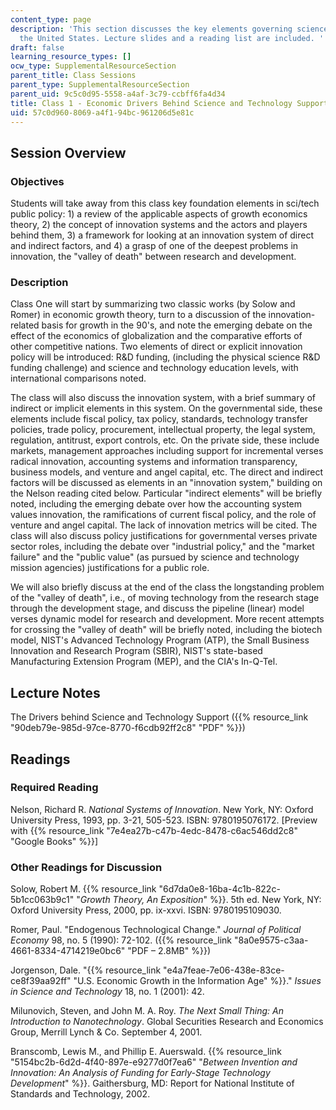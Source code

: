 ```yaml
---
content_type: page
description: 'This section discusses the key elements governing science policy in
  the United States. Lecture slides and a reading list are included. '
draft: false
learning_resource_types: []
ocw_type: SupplementalResourceSection
parent_title: Class Sessions
parent_type: SupplementalResourceSection
parent_uid: 9c5c0d95-5558-a4af-3c79-ccbff6fa4d34
title: Class 1 - Economic Drivers Behind Science and Technology Support
uid: 57c0d960-8069-a4f1-94bc-961206d5e81c
---
```

## Session Overview

### Objectives

Students will take away from this class key foundation elements in sci/tech public policy: 1) a review of the applicable aspects of growth economics theory, 2) the concept of innovation systems and the actors and players behind them, 3) a framework for looking at an innovation system of direct and indirect factors, and 4) a grasp of one of the deepest problems in innovation, the "valley of death" between research and development.

### Description

Class One will start by summarizing two classic works (by Solow and Romer) in economic growth theory, turn to a discussion of the innovation-related basis for growth in the 90's, and note the emerging debate on the effect of the economics of globalization and the comparative efforts of other competitive nations. Two elements of direct or explicit innovation policy will be introduced: R&D funding, (including the physical science R&D funding challenge) and science and technology education levels, with international comparisons noted.

The class will also discuss the innovation system, with a brief summary of indirect or implicit elements in this system. On the governmental side, these elements include fiscal policy, tax policy, standards, technology transfer policies, trade policy, procurement, intellectual property, the legal system, regulation, antitrust, export controls, etc. On the private side, these include markets, management approaches including support for incremental verses radical innovation, accounting systems and information transparency, business models, and venture and angel capital, etc. The direct and indirect factors will be discussed as elements in an "innovation system," building on the Nelson reading cited below. Particular "indirect elements" will be briefly noted, including the emerging debate over how the accounting system values innovation, the ramifications of current fiscal policy, and the role of venture and angel capital. The lack of innovation metrics will be cited. The class will also discuss policy justifications for governmental verses private sector roles, including the debate over "industrial policy," and the "market failure" and the "public value" (as pursued by science and technology mission agencies) justifications for a public role.

We will also briefly discuss at the end of the class the longstanding problem of the "valley of death", i.e., of moving technology from the research stage through the development stage, and discuss the pipeline (linear) model verses dynamic model for research and development. More recent attempts for crossing the "valley of death" will be briefly noted, including the biotech model, NIST's Advanced Technology Program (ATP), the Small Business Innovation and Research Program (SBIR), NIST's state-based Manufacturing Extension Program (MEP), and the CIA's In-Q-Tel.

## Lecture Notes

The Drivers behind Science and Technology Support ({{% resource_link "90deb79e-985d-97ce-8770-f6cdb92ff2c8" "PDF" %}})

## Readings

### Required Reading

Nelson, Richard R. *National Systems of Innovation*. New York, NY: Oxford University Press, 1993, pp. 3-21, 505-523. ISBN: 9780195076172. \[Preview with {{% resource_link "7e4ea27b-c47b-4edc-8478-c6ac546dd2c8" "Google Books" %}}\]

### Other Readings for Discussion

Solow, Robert M. {{% resource_link "6d7da0e8-16ba-4c1b-822c-5b1cc063b9c1" "*Growth Theory, An Exposition*" %}}. 5th ed. New York, NY: Oxford University Press, 2000, pp. ix-xxvi. ISBN: 9780195109030.

Romer, Paul. "Endogenous Technological Change." *Journal of Political Economy* 98, no. 5 (1990): 72-102. ({{% resource_link "8a0e9575-c3aa-4661-8334-4714219e0bc6" "PDF – 2.8MB" %}})

Jorgenson, Dale. "{{% resource_link "e4a7feae-7e06-438e-83ce-ce8f39aa92ff" "U.S. Economic Growth in the Information Age" %}}." *Issues in Science and Technology* 18, no. 1 (2001): 42.

Milunovich, Steven, and John M. A. Roy. *The Next Small Thing: An Introduction to Nanotechnology*. Global Securities Research and Economics Group, Merrill Lynch & Co. September 4, 2001.

Branscomb, Lewis M., and Phillip E. Auerswald. {{% resource_link "5154bc2b-6d2d-4f40-897e-e9277d0f7ea6" "*Between Invention and Innovation: An Analysis of Funding for Early-Stage Technology Development*" %}}. Gaithersburg, MD: Report for National Institute of Standards and Technology, 2002.